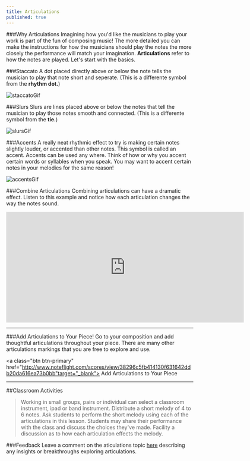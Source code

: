 ```yaml
---
title: Articulations
published: true
---
```


###Why Articulations
Imagining how you'd like the musicians to play your work is part of the fun of composing music! The more detailed you can make the instructions for how the musicians should play the notes the more closely the performance will match your imagination.  **Articulations**  refer to how the notes are played. Let's start with the basics. 


###Staccato 
A dot placed directly above or below the note tells the musician to play that note short and seperate. (This is a differente symbol from the **rhythm dot.**)

![staccatoGif](https://dl.dropboxusercontent.com/u/12899352/Gifs/staccatoDemo.gif)


###Slurs
Slurs are lines placed above or below the notes that tell the musician to play those notes smooth and connected. (This is a differente symbol from the **tie.**) 

![slursGif](https://dl.dropboxusercontent.com/u/12899352/Gifs/slursDemo.gif)


###Accents
A really neat rhythmic effect to try is making certain notes slightly louder, or accented than other notes. This symbol is called an accent. Accents can be used any where. Think of how or why you accent certain words or syllables when you speak. You may want to accent certain notes in your melodies for the same reason!

![accentsGif](https://dl.dropboxusercontent.com/u/12899352/Gifs/accentDemo.gif)



###Combine Articulations
Combining articulations can have a dramatic effect. Listen to this example and notice how each articulation changes the way the notes sound. 


<iframe width="640" height="298" src="http://yciw.sites.noteflight.com/embed/8d8c9132087e38ea794b89624ffcd5f164ec6601?scale=1" frameborder="0"></iframe>

___
###Add Articulations to Your Piece!
Go to your composition and add thoughtful articulations throughout your piece. There are many other articulations markings that you are free to explore and use. 

<a class="btn btn-primary" href="http://www.noteflight.com/scores/view/38296c5fb414130f631642ddb20da616ea73b0bb"target="_blank"><i class="fa fa-music"></i> Add Articulations to Your Piece</a>

___
##Classroom Activities
>Working in small groups, pairs or individual can select a classroom instrument, ipad or band instrument. Distribute a short melody of 4 to 6 notes. Ask students to perform the short melody using each of the articulations in this lesson. Students may share their performance with the class and discuss the choices they've made. Facility a discussion as to how each articulation effects the melody. 


###Feedback
Leave a comment on the aticulations topic [here](http://discourse.yciw.net/t/articulations-important-techniques/63?u=matt) describing any insights or breakthroughs exploring articulations. 



